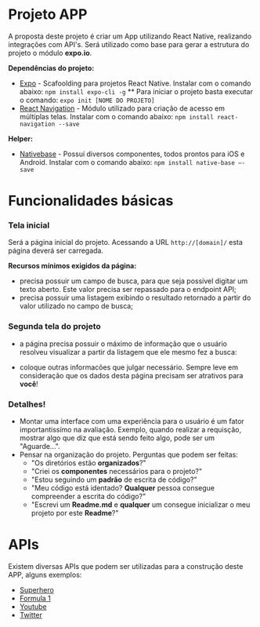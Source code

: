 # Projeto APP

A proposta deste projeto é criar um App utilizando React Native, realizando integrações com API's. Será utilizado como base para gerar a estrutura do projeto o módulo **expo.io**.

**Dependências do projeto:**
* [Expo](https://github.com/facebook/create-react-app) - Scafoolding para projetos React Native. Instalar com o comando abaixo:
`npm install expo-cli -g`
** Para iniciar o projeto basta executar o comando: `expo init [NOME DO PROJETO]`
* [React Navigation](https://reactnavigation.org) - Módulo utilizado para criação de acesso em múltiplas telas. Instalar com o comando abaixo:
`npm install react-navigation --save`

**Helper:**
* [Nativebase](https://nativebase.io/) - Possuí diversos componentes, todos prontos para iOS e Android. Instalar com o comando abaixo:
`npm install native-base –-save`

# Funcionalidades básicas

### Tela inicial

Será a página inicial do projeto. Acessando a URL `http://[domain]/` esta página deverá ser carregada.

**Recursos mínimos exigidos da página:**

- precisa possuir um campo de busca, para que seja possível digitar um texto aberto. Este valor precisa ser repassado para o endpoint API;
- precisa possuir uma listagem exibindo o resultado retornado a partir do valor utilizado no campo de busca;

### Segunda tela do projeto
- a página precisa possuir o máximo de informação que o usuário resolveu visualizar a partir da listagem que ele mesmo fez a busca:

* coloque outras informacões que julgar necessário. Sempre leve em consideração que os dados desta página precisam ser atrativos para **você**!

### Detalhes!
 
  - Montar uma interface com uma experiência para o usuário é um fator importantissímo na avaliação. Exemplo, quando realizar a requisção, mostrar algo que diz que está sendo feito algo, pode ser um "Aguarde...".
  - Pensar na organização do projeto. Perguntas que podem ser feitas:
    - "Os diretórios estão **organizados**?"
    - "Criei os **componentes** necessários para o projeto?"
    - "Estou seguindo um **padrão** de escrita de código?"
    - "Meu código está identado? **Qualquer** pessoa consegue compreender a escrita do código?"
    - "Escrevi um **Readme.md** e **qualquer** um consegue inicializar o meu projeto por este **Readme**?"

# APIs

Existem diversas APIs que podem ser utilizadas para a construção deste APP, alguns exemplos:

* [Superhero](http://superheroapi.com)
* [Formula 1](http://ergast.com/mrd/)
* [Youtube](https://developers.google.com/youtube/v3/)
* [Twitter](https://developer.twitter.com)